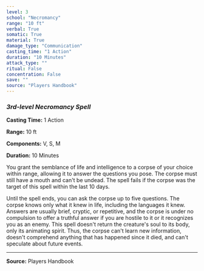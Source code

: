 ```yaml
---
level: 3
school: "Necromancy"
range: "10 ft"
verbal: True
somatic: True
material: True
damage_type: "Communication"
casting_time: "1 Action"
duration: "10 Minutes"
attack_type: ""
ritual: False
concentration: False
save: ""
source: "Players Handbook"
---
```


### *3rd-level Necromancy Spell*

**Casting Time:** 1 Action

**Range:** 10 ft

**Components:** V, S, M

**Duration:** 10 Minutes

You grant the semblance of life and intelligence to a corpse of your choice within range, allowing it to answer the questions you pose. The corpse must still have a mouth and can't be undead. The spell fails if the corpse was the target of this spell within the last 10 days.
 
 Until the spell ends, you can ask the corpse up to five questions. The corpse knows only what it knew in life, including the languages it knew. Answers are usually brief, cryptic, or repetitive, and the corpse is under no compulsion to offer a truthful answer if you are hostile to it or it recognizes you as an enemy. This spell doesn't return the creature's soul to its body, only its animating spirit. Thus, the corpse can't learn new information, doesn't comprehend anything that has happened since it died, and can't speculate about future events.

---
**Source:** Players Handbook

